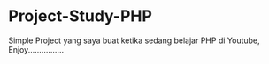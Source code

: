 # Project-Study-PHP
Simple Project yang saya buat ketika sedang belajar PHP di Youtube, Enjoy................
